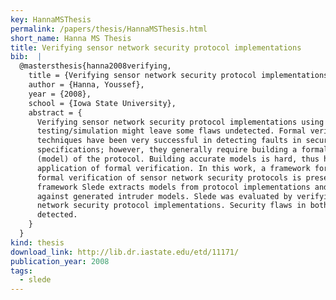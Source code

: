 ```yaml
---
key: HannaMSThesis
permalink: /papers/thesis/HannaMSThesis.html
short_name: Hanna MS Thesis
title: Verifying sensor network security protocol implementations
bib:  |
  @mastersthesis{hanna2008verifying,
    title = {Verifying sensor network security protocol implementations},
    author = {Hanna, Youssef},
    year = {2008},
    school = {Iowa State University},
    abstract = {
      Verifying sensor network security protocol implementations using
      testing/simulation might leave some flaws undetected. Formal verification
      techniques have been very successful in detecting faults in security protocol
      specifications; however, they generally require building a formal description
      (model) of the protocol. Building accurate models is hard, thus hindering the
      application of formal verification. In this work, a framework for automating
      formal verification of sensor network security protocols is presented. The
      framework Slede extracts models from protocol implementations and verifies them
      against generated intruder models. Slede was evaluated by verifying two sensor
      network security protocol implementations. Security flaws in both protocols were
      detected.
    }
  }
kind: thesis
download_link: http://lib.dr.iastate.edu/etd/11171/
publication_year: 2008
tags:
  - slede
---
```

